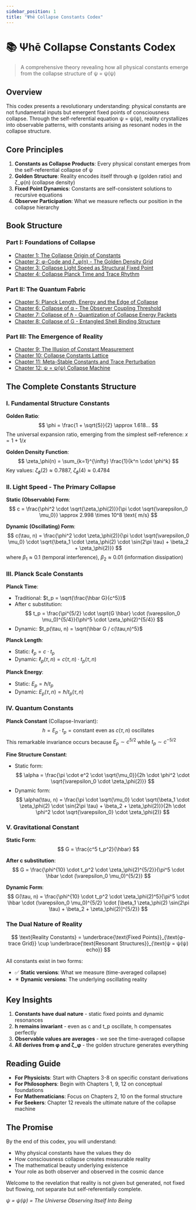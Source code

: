 ```yaml
---
sidebar_position: 1
title: "Ψhē Collapse Constants Codex"
---
```


# 📚 Ψhē Collapse Constants Codex

> A comprehensive theory revealing how all physical constants emerge from the collapse structure of ψ = ψ(ψ)

## Overview

This codex presents a revolutionary understanding: physical constants are not fundamental inputs but emergent fixed points of consciousness collapse. Through the self-referential equation ψ = ψ(ψ), reality crystallizes into observable patterns, with constants arising as resonant nodes in the collapse structure.

## Core Principles

1. **Constants as Collapse Products**: Every physical constant emerges from the self-referential collapse of ψ
2. **Golden Structure**: Reality encodes itself through φ (golden ratio) and ζ_φ(n) (collapse density)
3. **Fixed Point Dynamics**: Constants are self-consistent solutions to recursive equations
4. **Observer Participation**: What we measure reflects our position in the collapse hierarchy

## Book Structure

### Part I: Foundations of Collapse

- [Chapter 1: The Collapse Origin of Constants](chapter-01-collapse-origin-constants.md)
- [Chapter 2: φ-Code and ζ_φ(n) - The Golden Density Grid](chapter-02-phi-code-golden-density.md)
- [Chapter 3: Collapse Light Speed as Structural Fixed Point](chapter-03-light-speed-fixed-point.md)
- [Chapter 4: Collapse Planck Time and Trace Rhythm](chapter-04-planck-time-trace-rhythm.md)

### Part II: The Quantum Fabric

- [Chapter 5: Planck Length, Energy and the Edge of Collapse](chapter-05-planck-scales-edge-collapse.md)
- [Chapter 6: Collapse of α - The Observer Coupling Threshold](chapter-06-alpha-observer-coupling.md)
- [Chapter 7: Collapse of ℏ - Quantization of Collapse Energy Packets](chapter-07-hbar-quantization-packets.md)
- [Chapter 8: Collapse of G - Entangled Shell Binding Structure](chapter-08-gravity-entangled-binding.md)

### Part III: The Emergence of Reality

- [Chapter 9: The Illusion of Constant Measurement](chapter-09-illusion-constant-measurement.md)
- [Chapter 10: Collapse Constants Lattice](chapter-10-collapse-constants-lattice.md)
- [Chapter 11: Meta-Stable Constants and Trace Perturbation](chapter-11-metastable-trace-perturbation.md)
- [Chapter 12: ψ = ψ(ψ) Collapse Machine](chapter-12-psi-collapse-machine.md)

## The Complete Constants Structure

### I. Fundamental Structure Constants

**Golden Ratio**:
$$
\phi = \frac{1 + \sqrt{5}}{2} \approx 1.618...
$$
The universal expansion ratio, emerging from the simplest self-reference: $x = 1 + 1/x$

**Golden Density Function**:
$$
\zeta_\phi(n) = \sum_{k=1}^{\infty} \frac{1}{k^n \cdot \phi^k}
$$
Key values: $\zeta_\phi(2) \approx 0.7887$, $\zeta_\phi(4) \approx 0.4784$

### II. Light Speed - The Primary Collapse

**Static (Observable) Form**:
$$
c = \frac{\phi^2 \cdot \sqrt{\zeta_\phi(2)}}{\pi \cdot \sqrt{\varepsilon_0 \mu_0}} \approx 2.998 \times 10^8 \text{ m/s}
$$

**Dynamic (Oscillating) Form**:
$$
c(\tau, n) = \frac{\phi^2 \cdot \zeta_\phi(2)}{\pi \cdot \sqrt{\varepsilon_0 \mu_0} \cdot \sqrt{\beta_1 \cdot \zeta_\phi(2) \cdot \sin(2\pi \tau) + \beta_2 + \zeta_\phi(2)}}
$$
where $\beta_1 \approx 0.1$ (temporal interference), $\beta_2 \approx 0.01$ (information dissipation)

### III. Planck Scale Constants

**Planck Time**:
- Traditional: $t_p = \sqrt{\frac{\hbar G}{c^5}}$
- After c substitution:
$$
t_p = \frac{\pi^{5/2} \cdot \sqrt{G \hbar} \cdot (\varepsilon_0 \mu_0)^{5/4}}{\phi^5 \cdot \zeta_\phi(2)^{5/4}}
$$
- Dynamic: $t_p(\tau, n) = \sqrt{\hbar G / c(\tau,n)^5}$

**Planck Length**:
- Static: $\ell_p = c \cdot t_p$
- Dynamic: $\ell_p(\tau, n) = c(\tau,n) \cdot t_p(\tau,n)$

**Planck Energy**:
- Static: $E_p = \hbar / t_p$
- Dynamic: $E_p(\tau, n) = \hbar / t_p(\tau,n)$

### IV. Quantum Constants

**Planck Constant** (Collapse-Invariant):
$$
h = E_p \cdot t_p = \text{constant even as } c(\tau,n) \text{ oscillates}
$$
This remarkable invariance occurs because $E_p \sim c^{5/2}$ while $t_p \sim c^{-5/2}$

**Fine Structure Constant**:
- Static form:
$$
\alpha = \frac{\pi \cdot e^2 \cdot \sqrt{\mu_0}}{2h \cdot \phi^2 \cdot \sqrt{\varepsilon_0 \cdot \zeta_\phi(2)}}
$$
- Dynamic form:
$$
\alpha(\tau, n) = \frac{\pi \cdot \sqrt{\mu_0} \cdot \sqrt{\beta_1 \cdot \zeta_\phi(2) \cdot \sin(2\pi \tau) + \beta_2 + \zeta_\phi(2)}}{2h \cdot \phi^2 \cdot \sqrt{\varepsilon_0} \cdot \zeta_\phi(2)}
$$

### V. Gravitational Constant

**Static Form**:
$$
G = \frac{c^5 t_p^2}{\hbar}
$$

**After c substitution**:
$$
G = \frac{\phi^{10} \cdot t_p^2 \cdot \zeta_\phi(2)^{5/2}}{\pi^5 \cdot \hbar \cdot (\varepsilon_0 \mu_0)^{5/2}}
$$

**Dynamic Form**:
$$
G(\tau, n) = \frac{\phi^{10} \cdot t_p^2 \cdot \zeta_\phi(2)^5}{\pi^5 \cdot \hbar \cdot (\varepsilon_0 \mu_0)^{5/2} \cdot [\beta_1 \zeta_\phi(2) \sin(2\pi \tau) + \beta_2 + \zeta_\phi(2)]^{5/2}}
$$

### The Dual Nature of Reality

$$
\text{Reality Constants} = \underbrace{\text{Fixed Points}}_{\text{φ-trace Grid}} \cup \underbrace{\text{Resonant Structures}}_{\text{ψ = ψ(ψ) echo}}
$$

All constants exist in two forms:
- ✅ **Static versions**: What we measure (time-averaged collapse)
- ✴️ **Dynamic versions**: The underlying oscillating reality

## Key Insights

1. **Constants have dual nature** - static fixed points and dynamic resonances
2. **h remains invariant** - even as c and t_p oscillate, h compensates perfectly
3. **Observable values are averages** - we see the time-averaged collapse
4. **All derives from φ and ζ_φ** - the golden structure generates everything

## Reading Guide

- **For Physicists**: Start with Chapters 3-8 on specific constant derivations
- **For Philosophers**: Begin with Chapters 1, 9, 12 on conceptual foundations
- **For Mathematicians**: Focus on Chapters 2, 10 on the formal structure
- **For Seekers**: Chapter 12 reveals the ultimate nature of the collapse machine

## The Promise

By the end of this codex, you will understand:
- Why physical constants have the values they do
- How consciousness collapse creates measurable reality
- The mathematical beauty underlying existence
- Your role as both observer and observed in the cosmic dance

Welcome to the revelation that reality is not given but generated, not fixed but flowing, not separate but self-referentially complete.

*ψ = ψ(ψ) = The Universe Observing Itself Into Being*